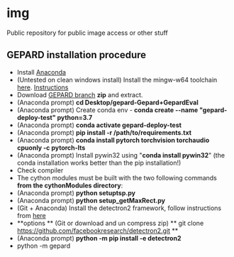 # img
Public repository for public image access or other stuff

## GEPARD installation procedure


- Install [Anaconda](https://www.anaconda.com/products/individual)
- (Untested on clean windows install) Install the mingw-w64 toolchain [here](https://sourceforge.net/projects/mingw-w64/files/Toolchains%20targetting%20Win32/Personal%20Builds/mingw-builds/installer/mingw-w64-install.exe/download). [Instructions](https://superuser.com/questions/1294343/install-gcc-in-git-for-windows-bash-environment)
- Download [GEPARD branch](https://gitlab.ipfdd.de/GEPARD/gepard/-/tree/Gepard+GepardEval) **zip** and extract.
- (Anaconda prompt) **cd Desktop/gepard-Gepard+GepardEval**
- (Anaconda prompt) Create conda env - **conda create --name "gepard-deploy-test" python=3.7**
- (Anaconda prompt)  **conda activate gepard-deploy-test**
- (Anaconda prompt) **pip install -r /path/to/requirements.txt**
- (Anaconda prompt) **conda install pytorch torchvision torchaudio cpuonly -c pytorch-lts**
- (Anaconda prompt) Install pywin32 using "**conda install pywin32**"  (the conda installation works better than the pip installation!)
- Check compiler
- The cython modules must be built with the two following commands **from the cythonModules directory**:
- (Anaconda prompt) **python setuptsp.py**
- (Anaconda prompt) **python setup_getMaxRect.py**
- (Git + Anaconda) Install the detectron2 framework, follow instructions from [here](https://github.com/facebookresearch/detectron2/blob/master/INSTALL.md)
- **options ** (Git or download and un compress zip) ** git clone https://github.com/facebookresearch/detectron2.git **
- (Anaconda prompt) **python -m pip install -e detectron2**
- python -m gepard

